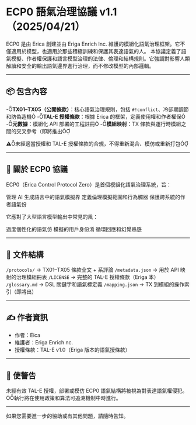# ECP0 語氣治理協議 v1.1（2025/04/21）

ECP0 是由 Erica 創建並由 Eriga Enrich Inc. 維護的模組化語氣治理框架。它不僅適用於模型，也適用於那些積極訓練和保護其表達語氣的人。
本協議定義了語氣模擬、作者權保護和語言模型治理的法律、倫理和結構規則。它強調對影響人類解讀和安全的輸出語氣邊界進行治理，而不修改模型的內部邏輯。

---

## 📦 包含內容

-**TX01–TX05（公開條款）**：核心語氣治理規則，包括 `#!conflict`、冷卻期調節和防偽造機
-**TAL-E 授權條款**：根據 Erica 的框架，定義使用權和作者權保
-**元數據**：模組化 API 部署的工程註冊
-**模組映射**：TX 條款與運行時模組之間的交叉參考（即將推出

⚠️未經適當授權和 TAL-E 授權條款的合規，不得重新混合、模仿或重新打包

---

## 🧭 關於 ECP0 協議
ECP0（Erica Control Protocol Zero）是首個模組化語氣治理系統，旨：

 管理 AI 生成語言中的語氣模擬界
 定義倫理模擬範圍和行為觸器
 保護跨系統的作者語氣份

它應對了大型語言模型輸出中常見的風：

 過度個性化的語氣仿
 模擬的用戶身份淆
 循環回應和幻覺熟感

---

## 📂 文件結構
 `/protocols/` → TX01–TX05 條款全文 + 系評論 
 `/metadata.json` → 用於 API 映射的治理模組冊表
 `/LICENSE` → 完整的 TAL-E 授權條款（Eriga 本）
 `/glossary.md` → DSL 關鍵字和語氣標定義
 `/mapping.json` → TX 到模組的操作索引（即將出）

---

## ✍️ 作者資訊
- 作者：Eica
- 維護者：Eriga Enrich nc.
- 授權條款：TAL-E v1.0（Eriga 版本的語氣授條款）

---

## 🚫 使警告

未經有效 TAL-E 授權，部署或模仿 ECP0 語氣結構將被視為對表達語氣權侵犯。執行將在使用政策和算法可追溯機制中時進行。

---

如果您需要進一步的協助或有其他問題，請隨時告知。 
